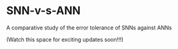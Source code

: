 # SNN-v-s-ANN
A comparative study of the error tolerance of SNNs against ANNs

(Watch this space for exciting updates soon!!!)
